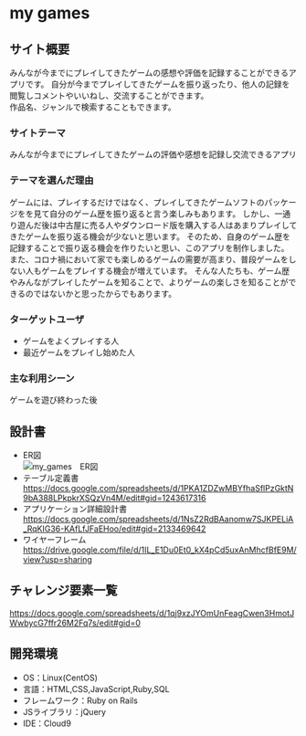 # my games

## サイト概要
 みんなが今までにプレイしてきたゲームの感想や評価を記録することができるアプリです。
 自分が今までプレイしてきたゲームを振り返ったり、他人の記録を閲覧しコメントやいいねし、交流することができます。  
 作品名、ジャンルで検索することもできます。

### サイトテーマ
みんなが今までにプレイしてきたゲームの評価や感想を記録し交流できるアプリ

### テーマを選んだ理由
ゲームには、プレイするだけではなく、プレイしてきたゲームソフトのパッケージをを見て自分のゲーム歴を振り返ると言う楽しみもあります。
しかし、一通り遊んだ後は中古屋に売る人やダウンロード版を購入する人はあまりプレイしてきたゲームを振り返る機会が少ないと思います。
そのため、自身のゲーム歴を記録することで振り返る機会を作りたいと思い、このアプリを制作しました。  
また、コロナ禍において家でも楽しめるゲームの需要が高まり、普段ゲームをしない人もゲームをプレイする機会が増えています。
そんな人たちも、ゲーム歴やみんながプレイしたゲームを知ることで、よりゲームの楽しさを知ることができるのではないかと思ったからでもあります。

### ターゲットユーザ
- ゲームをよくプレイする人
- 最近ゲームをプレイし始めた人

### 主な利用シーン
ゲームを遊び終わった後

## 設計書
- ER図  
![my_games　ER図](https://user-images.githubusercontent.com/85423314/137721781-44271312-01cd-4260-87c7-9356b3e5feb9.jpg)　　
- テーブル定義書  
https://docs.google.com/spreadsheets/d/1PKA1ZDZwMBYfhaSflPzGktN9bA388LPkpkrXSQzVn4M/edit#gid=1243617316
- アプリケーション詳細設計書  
https://docs.google.com/spreadsheets/d/1NsZ2RdBAanomw7SJKPELiA_RqKIG36-KAfLfJFaEHoo/edit#gid=2133469642
- ワイヤーフレーム  
https://drive.google.com/file/d/1IL_E1Du0Et0_kX4pCd5uxAnMhcfBfE9M/view?usp=sharing

## チャレンジ要素一覧  
https://docs.google.com/spreadsheets/d/1qj9xzJYOmUnFeagCwen3HmotJWwbycG7ffr26M2Fq7s/edit#gid=0

## 開発環境
- OS：Linux(CentOS)
- 言語：HTML,CSS,JavaScript,Ruby,SQL
- フレームワーク：Ruby on Rails
- JSライブラリ：jQuery
- IDE：Cloud9
